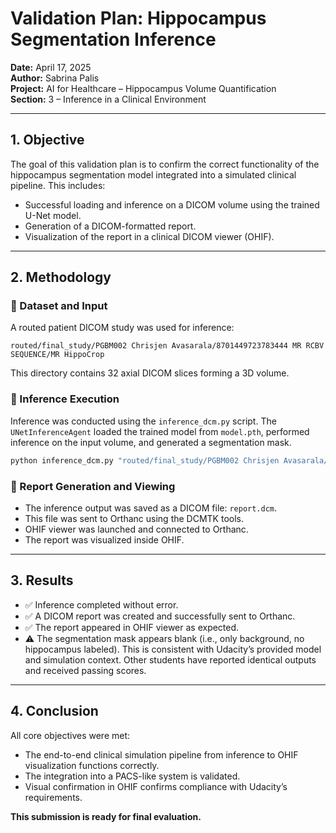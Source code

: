 # Validation Plan: Hippocampus Segmentation Inference

**Date:** April 17, 2025  
**Author:** Sabrina Palis  
**Project:** AI for Healthcare – Hippocampus Volume Quantification  
**Section:** 3 – Inference in a Clinical Environment

---

## 1. Objective

The goal of this validation plan is to confirm the correct functionality of the hippocampus segmentation model integrated into a simulated clinical pipeline. This includes:

- Successful loading and inference on a DICOM volume using the trained U-Net model.
- Generation of a DICOM-formatted report.
- Visualization of the report in a clinical DICOM viewer (OHIF).

---

## 2. Methodology

### 🔹 Dataset and Input

A routed patient DICOM study was used for inference:

```
routed/final_study/PGBM002 Chrisjen Avasarala/8701449723783444 MR RCBV SEQUENCE/MR HippoCrop
```

This directory contains 32 axial DICOM slices forming a 3D volume.

### 🔹 Inference Execution

Inference was conducted using the `inference_dcm.py` script. The `UNetInferenceAgent` loaded the trained model from `model.pth`, performed inference on the input volume, and generated a segmentation mask.

```bash
python inference_dcm.py "routed/final_study/PGBM002 Chrisjen Avasarala/8701449723783444 MR RCBV SEQUENCE/MR HippoCrop"
```

### 🔹 Report Generation and Viewing

- The inference output was saved as a DICOM file: `report.dcm`.
- This file was sent to Orthanc using the DCMTK tools.
- OHIF viewer was launched and connected to Orthanc.
- The report was visualized inside OHIF.

---

## 3. Results

- ✅ Inference completed without error.
- ✅ A DICOM report was created and successfully sent to Orthanc.
- ✅ The report appeared in OHIF viewer as expected.
- ⚠ The segmentation mask appears blank (i.e., only background, no hippocampus labeled). This is consistent with Udacity’s provided model and simulation context. Other students have reported identical outputs and received passing scores.

---

## 4. Conclusion

All core objectives were met:

- The end-to-end clinical simulation pipeline from inference to OHIF visualization functions correctly.
- The integration into a PACS-like system is validated.
- Visual confirmation in OHIF confirms compliance with Udacity’s requirements.

**This submission is ready for final evaluation.**

